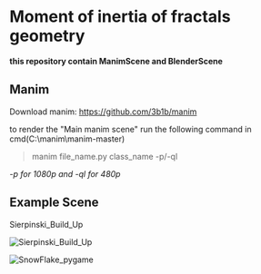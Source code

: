 # Moment of inertia of fractals geometry
**this repository contain ManimScene and BlenderScene**

## Manim
Download manim: https://github.com/3b1b/manim

to render the "Main manim scene" run the following command in cmd(C:\manim\manim-master)
>manim file_name.py class_name -p/-ql

*-p for 1080p and -ql for 480p*

## Example Scene
Sierpinski_Build_Up

![Sierpinski_Build_Up](https://github.com/thanniti/SoME_Video/blob/main/Media/Sierpinski_Build_Up.gif)

![SnowFlake_pygame](https://github.com/thanniti/SoME_Video/blob/main/Media/snowflake.jpg)


